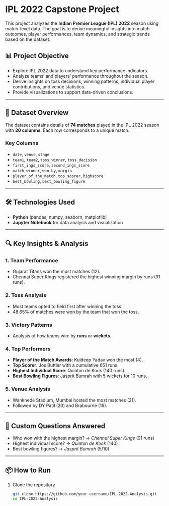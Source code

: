 # IPL 2022 Capstone Project

This project analyzes the **Indian Premier League (IPL) 2022** season using match-level data. The goal is to derive meaningful insights into match outcomes, player performances, team dynamics, and strategic trends based on the dataset.

## 📊 Project Objective

- Explore IPL 2022 data to understand key performance indicators.
- Analyze teams’ and players’ performance throughout the season.
- Derive insights on toss decisions, winning patterns, individual player contributions, and venue statistics.
- Provide visualizations to support data-driven conclusions.

---

## 📁 Dataset Overview

The dataset contains details of **74 matches** played in the IPL 2022 season with **20 columns**. Each row corresponds to a unique match.

### Key Columns

- `date`, `venue`, `stage`
- `team1`, `team2`, `toss_winner`, `toss_decision`
- `first_ings_score`, `second_ings_score`
- `match_winner`, `won_by`, `margin`
- `player_of_the_match`, `top_scorer`, `highscore`
- `best_bowling`, `best_bowling_figure`

---

## 🛠️ Technologies Used

- **Python** (pandas, numpy, seaborn, matplotlib)
- **Jupyter Notebook** for data analysis and visualization

---

## 🔍 Key Insights & Analysis

### 1. **Team Performance**
- Gujarat Titans won the most matches (12).
- Chennai Super Kings registered the highest winning margin by runs (91 runs).

### 2. **Toss Analysis**
- Most teams opted to field first after winning the toss.
- 48.65% of matches were won by the team that won the toss.

### 3. **Victory Patterns**
- Analysis of how teams win: by **runs** or **wickets**.

### 4. **Top Performers**
- **Player of the Match Awards**: Kuldeep Yadav won the most (4).
- **Top Scorer**: Jos Buttler with a cumulative 651 runs.
- **Highest Individual Score**: Quinton de Kock (140 runs).
- **Best Bowling Figures**: Jasprit Bumrah with 5 wickets for 10 runs.

### 5. **Venue Analysis**
- Wankhede Stadium, Mumbai hosted the most matches (21).
- Followed by DY Patil (20) and Brabourne (16).

---

## 📌 Custom Questions Answered

- Who won with the highest margin? → *Chennai Super Kings* (91 runs)
- Highest individual score? → *Quinton de Kock* (140)
- Best bowling figures? → *Jasprit Bumrah* (5/10)

---

## 📦 How to Run

1. Clone the repository
   ```bash
   git clone https://github.com/your-username/IPL-2022-Analysis.git
   cd IPL-2022-Analysis
